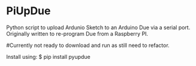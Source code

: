 # PiUpDue
Python script to upload Ardunio Sketch to an Arduino Due via a serial port. Originally written to re-program Due from a Raspberry PI.

#Currently not ready to download and run as still need to refactor.

Install using: $ pip install pyupdue

